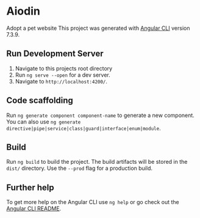 # Aiodin

Adopt a pet website
This project was generated with [Angular CLI](https://github.com/angular/angular-cli) version 7.3.9.

## Run Development Server

1. Navigate to this projects root directory
2. Run `ng serve --open` for a dev server. 
3. Navigate to `http://localhost:4200/`.

## Code scaffolding

Run `ng generate component component-name` to generate a new component. You can also use `ng generate directive|pipe|service|class|guard|interface|enum|module`.

## Build

Run `ng build` to build the project. The build artifacts will be stored in the `dist/` directory. Use the `--prod` flag for a production build.

## Further help

To get more help on the Angular CLI use `ng help` or go check out the [Angular CLI README](https://github.com/angular/angular-cli/blob/master/README.md).
